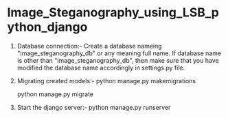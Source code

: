 # Image_Steganography_using_LSB_python_django

1. Database connection:-
     Create a database nameing "image_steganography_db" or any meaning full name.
     If database name is other than "image_steganography_db", then make sure that you have modified the database name accordingly in settings.py file.
2. Migrating created models:-
     python manage.py makemigrations
   
     python manage.py migrate
4. Start the django server:-
     python manage.py runserver
